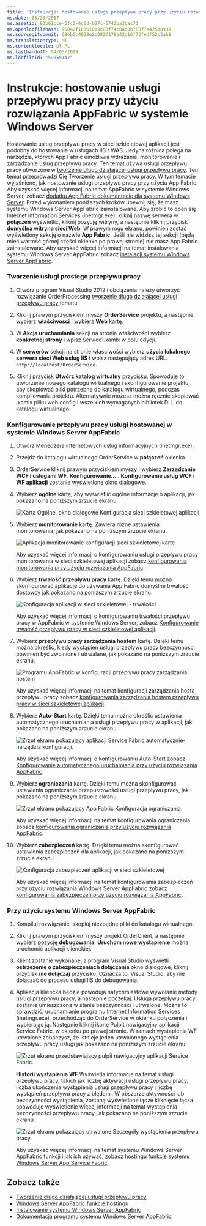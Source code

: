 ```yaml
---
title: 'Instrukcje: hostowanie usługi przepływu pracy przy użyciu rozwiązania AppFabric w systemie Windows Server'
ms.date: 03/30/2017
ms.assetid: 83b62cce-5fc2-4c6d-b27c-5742ba3bac73
ms.openlocfilehash: 96842f103618b9c83f74c8ad0b758f7a425d8939
ms.sourcegitcommit: 68eb5c4928e2b082f178a42c16f73fedf52c2ab8
ms.translationtype: MT
ms.contentlocale: pl-PL
ms.lasthandoff: 04/05/2019
ms.locfileid: "59055147"
---
```

# <a name="how-to-host-a-workflow-service-with-windows-server-app-fabric"></a>Instrukcje: hostowanie usługi przepływu pracy przy użyciu rozwiązania AppFabric w systemie Windows Server
Hostowanie usług przepływu pracy w sieci szkieletowej aplikacji jest podobny do hostowania w usługach IIS / WAS. Jedyna różnica polega na narzędzia, których App Fabric umożliwia wdrażanie, monitorowanie i zarządzanie usług przepływu pracy. Ten temat używa usługi przepływu pracy utworzone w [tworzenie długo działającej usługi przepływu pracy](../../../../docs/framework/wcf/feature-details/creating-a-long-running-workflow-service.md). Ten temat przeprowadzi Cię Tworzenie usługi przepływu pracy. W tym temacie wyjaśniono, jak hostowanie usługi przepływu pracy przy użyciu App Fabric. Aby uzyskać więcej informacji na temat AppFabric w systemie Windows Server, zobacz [dodatku App Fabric dokumentację dla systemu Windows Server](https://go.microsoft.com/fwlink/?LinkID=193037&clcid=0x409). Przed wykonaniem poniższych kroków upewnij się, że masz systemu Windows Server AppFabric zainstalowane.  Aby zrobić to open się Internet Information Services (inetmgr.exe), kliknij nazwę serwera w **połączeń** wyświetlić, kliknij pozycję witryny, a następnie kliknij przycisk **domyślna witryna sieci Web**. W prawym rogu ekranu, powinien zostać wyświetlony sekcję o nazwie **App Fabric**. Jeśli nie widzisz tej sekcji (będą mieć wartość górnej części okienka po prawej stronie) nie masz App Fabric zainstalowane. Aby uzyskać więcej informacji na temat instalowania systemu Windows Server AppFabric zobacz [instalacji systemu Windows Server AppFabric](https://go.microsoft.com/fwlink/?LinkId=193136).  
  
### <a name="creating-a-simple-workflow-service"></a>Tworzenie usługi prostego przepływu pracy  
  
1.  Otwórz program Visual Studio 2012 i obciążenia należy utworzyć rozwiązanie OrderProcessing [tworzenie długo działającej usługi przepływu pracy](../../../../docs/framework/wcf/feature-details/creating-a-long-running-workflow-service.md) tematu.  
  
2.  Kliknij prawym przyciskiem myszy **OrderService** projektu, a następnie wybierz **właściwości** i wybierz **Web** kartę.  
  
3.  W **Akcja uruchamiania** sekcji na stronie właściwości wybierz **konkretnej strony** i wpisz Service1.xamlx w polu edycji.  
  
4.  W **serwerów** sekcji na stronie właściwości wybierz **użycia lokalnego serwera sieci Web usług IIS** i wpisz następujący adres URL: `http://localhost/OrderService`.  
  
5.  Kliknij przycisk **Utwórz katalog wirtualny** przycisku. Spowoduje to utworzenie nowego katalogu wirtualnego i skonfigurowanie projektu, aby skopiować pliki potrzebne do katalogu wirtualnego, podczas kompilowania projektu.  Alternatywnie możesz można ręcznie skopiować .xamlx pliku web.config i wszelkich wymaganych bibliotek DLL do katalogu wirtualnego.  
  
### <a name="configuring-a-workflow-service-hosted-in-windows-server-app-fabric"></a>Konfigurowanie przepływu pracy usługi hostowanej w systemie Windows Server AppFabric  
  
1.  Otwórz Menedżera internetowych usług informacyjnych (inetmgr.exe).  
  
2.  Przejdź do katalogu wirtualnego OrderService w **połączeń** okienka.  
  
3.  OrderService kliknij prawym przyciskiem myszy i wybierz **Zarządzanie WCF i usługami WF**, **Konfigurowanie...** . **Konfigurowanie usług WCF i WF aplikacji** zostanie wyświetlone okno dialogowe.  
  
4.  Wybierz **ogólne** kartę, aby wyświetlić ogólne informacje o aplikacji, jak pokazano na poniższym zrzucie ekranu.  
  
     ![Karta Ogólne, okno dialogowe Konfiguracja sieci szkieletowej aplikacji](../../../../docs/framework/wcf/feature-details/media/appfabricconfiguration-general.gif "AppFabricConfiguration — ogólne")  
  
5.  Wybierz **monitorowanie** kartę. Zawiera różne ustawienia monitorowania, jak pokazano na poniższym zrzucie ekranu.  
  
     ![Aplikacja monitorowanie konfiguracji sieci szkieletowej kartę](../../../../docs/framework/wcf/feature-details/media/appfabricconfiguration-monitoring.gif "AppFabricConfiguration monitorowanie")  
  
     Aby uzyskać więcej informacji o konfigurowaniu usługi przepływu pracy monitorowania w sieci szkieletowej aplikacji zobacz [konfigurowania monitorowania przy użyciu rozwiązania AppFabric](https://go.microsoft.com/fwlink/?LinkId=193153).  
  
6.  Wybierz **trwałość przepływu pracy** kartę. Dzięki temu można skonfigurować aplikację do używania App Fabric domyślne trwałość dostawcy jak pokazano na poniższym zrzucie ekranu.  
  
     ![Konfiguracja aplikacji w sieci szkieletowej &#45; trwałości](../../../../docs/framework/wcf/feature-details/media/appfabricconfiguration-persistence.gif "AppFabricConfiguration trwałości")  
  
     Aby uzyskać więcej informacji o konfigurowaniu trwałości przepływu pracy w AppFabric w systemie Windows Server, zobacz [Konfigurowanie trwałość przepływu pracy w sieci szkieletowej aplikacji](https://go.microsoft.com/fwlink/?LinkId=193148).  
  
7.  Wybierz **przepływu pracy zarządzania hostem** kartę. Dzięki temu można określić, kiedy wystąpień usługi przepływu pracy bezczynności powinien być zwolnione i utrwalane, jak pokazano na poniższym zrzucie ekranu.  
  
     ![Programu AppFabric w konfiguracji przepływu pracy zarządzania hostem](../../../../docs/framework/wcf/feature-details/media/appfabricconfiguration-management.gif "AppFabricConfiguration zarządzania")  
  
     Aby uzyskać więcej informacji na temat konfiguracji zarządzania hosta przepływu pracy zobacz [konfigurowania zarządzania hostem przepływu pracy w sieci szkieletowej aplikacji](https://go.microsoft.com/fwlink/?LinkId=193151).  
  
8.  Wybierz **Auto-Start** kartę. Dzięki temu można określić ustawienia automatycznego uruchamiania usługi przepływu pracy w aplikacji, jak pokazano na poniższym zrzucie ekranu.  
  
     ![Zrzut ekranu pokazujący aplikacji Service Fabric automatycznie&#45;narzędzia konfiguracji.](./media/how-to-host-a-workflow-service-with-windows-server-app-fabric/app-fabric-auto-start-configuration.gif)  
  
     Aby uzyskać więcej informacji o konfigurowaniu Auto-Start zobacz [Konfigurowanie automatycznego uruchamiania przy użyciu rozwiązania AppFabric](https://go.microsoft.com/fwlink/?LinkId=193150).  
  
9. Wybierz **ograniczania** kartę. Dzięki temu można skonfigurować ustawienia ograniczania przepustowości usługi przepływu pracy, jak pokazano na poniższym zrzucie ekranu.  
  
     ![Zrzut ekranu pokazujący App Fabric Konfiguracja ograniczania.](./media/how-to-host-a-workflow-service-with-windows-server-app-fabric/app-fabric-throttling-configuration.gif)  
  
     Aby uzyskać więcej informacji na temat konfigurowania ograniczania zobacz [konfigurowania ograniczania przy użyciu rozwiązania AppFabric](https://go.microsoft.com/fwlink/?LinkId=193149).  
  
10. Wybierz **zabezpieczeń** kartę. Dzięki temu można skonfigurować ustawienia zabezpieczeń dla aplikacji, jak pokazano na poniższym zrzucie ekranu.  
  
     ![Konfiguracja zabezpieczeń aplikacji w sieci szkieletowej](../../../../docs/framework/wcf/feature-details/media/appfabricconfiguration-security.gif "AppFabricConfiguration zabezpieczeń")  
  
     Aby uzyskać więcej informacji na temat konfigurowania zabezpieczeń przy użyciu rozwiązania Windows Server AppFabric zobacz [konfigurowania zabezpieczeń przy użyciu rozwiązania AppFabric](https://go.microsoft.com/fwlink/?LinkId=193152).  
  
### <a name="using-windows-server-app-fabric"></a>Przy użyciu systemu Windows Server AppFabric  
  
1.  Kompiluj rozwiązanie, skopiuj niezbędne pliki do katalogu wirtualnego.  
  
2.  Kliknij prawym przyciskiem myszy projekt OrderClient, a następnie wybierz pozycję **debugowania**, **Uruchom nowe wystąpienie** można uruchomić aplikacji klienckiej.  
  
3.  Klient zostanie wykonane, a program Visual Studio wyświetli **ostrzeżenie o zabezpieczeniach dołączania** okno dialogowe, kliknij przycisk **nie dołączaj** przycisku. Oznacza to, Visual Studio, aby nie dołączać do procesu usługi IIS do debugowania.  
  
4.  Aplikacja kliencka będzie powodują natychmiastowe wywołanie metody usługi przepływu pracy, a następnie poczekaj. Usługa przepływu pracy zostanie umieszczona w stanie bezczynności i utrwalone. Można to sprawdzić, uruchamianie programu Internet Information Services (inetmgr.exe), przechodząc do OrderService w okienku połączenia i wybierając ją. Następnie kliknij ikonę Pulpit nawigacyjny aplikacji Service Fabric, w okienku po prawej stronie. W ramach wystąpienia WF utrwalone zobaczysz, że istnieje jeden utrwalonego wystąpienia przepływu pracy usługi jak pokazano na poniższym zrzucie ekranu.  
  
     ![Zrzut ekranu przedstawiający pulpit nawigacyjny aplikacji Service Fabric.](./media/how-to-host-a-workflow-service-with-windows-server-app-fabric/app-fabric-dashboard.gif)  
  
     **Historii wystąpienia WF** Wyświetla informacje na temat usługi przepływu pracy, takich jak liczbę aktywacji usługi przepływu pracy, liczba ukończenia wystąpienia usługi przepływu pracy i liczbę wystąpień przepływu pracy z błędami. W obszarze aktywności lub bezczynności wystąpienia, zostaną wyświetlone łącze kliknięcie łącza spowoduje wyświetlenie więcej informacji na temat wystąpienia bezczynności przepływu pracy, jak pokazano na poniższym zrzucie ekranu.  
  
     ![Zrzut ekranu pokazujący utrwalone Szczegóły wystąpienia przepływu pracy.](./media/how-to-host-a-workflow-service-with-windows-server-app-fabric/persisted-workflow-instance-detail.gif)  
  
     Aby uzyskać więcej informacji na temat systemu Windows Server AppFabric funkcji i jak ich używać, zobacz [hostingu funkcje systemu Windows Server App Service Fabric](https://go.microsoft.com/fwlink/?LinkID=193143&clcid=0x409)  
  
## <a name="see-also"></a>Zobacz także
- [Tworzenie długo działającej usługi przepływu pracy](../../../../docs/framework/wcf/feature-details/creating-a-long-running-workflow-service.md)
- [Windows Server AppFabric funkcje hostingu](https://go.microsoft.com/fwlink/?LinkId=193143)
- [Instalowanie systemu Windows Server AppFabric](https://go.microsoft.com/fwlink/?LinkId=193136)
- [Dokumentacja programu systemu Windows Server AppFabric](https://go.microsoft.com/fwlink/?LinkID=193037&clcid=0x409)
